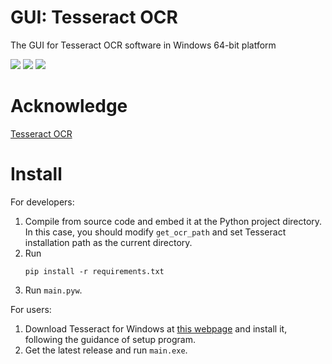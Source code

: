 # GUI: Tesseract OCR
 The GUI for Tesseract OCR software in Windows 64-bit platform

![](https://img.shields.io/badge/OS-Windows%2064--bit-lightgrey)
![](https://img.shields.io/badge/dependencies-tesseract--ocr%2Ftesseract-green)
![](https://img.shields.io/badge/dependencies-Python%203.9-blue)

# Acknowledge

[Tesseract OCR](https://github.com/tesseract-ocr/tesseract)

# Install

For developers:

1. Compile from source code and embed it at the Python project directory. 
   In this case, you should modify `get_ocr_path` and set Tesseract installation
   path as the current directory.
2. Run 
   ```
   pip install -r requirements.txt
   ```
3. Run `main.pyw`.

For users:

1. Download Tesseract for Windows at [this webpage](https://digi.bib.uni-mannheim.de/tesseract/)
   and install it, following the guidance of setup program.
2. Get the latest release and run `main.exe`.
